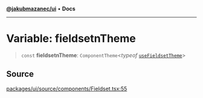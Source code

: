 [**@jakubmazanec/ui**](../README.md) • **Docs**

---

# Variable: fieldsetnTheme

> `const` **fieldsetnTheme**: `ComponentTheme`\<_typeof_
> [`useFieldsetTheme`](../functions/useFieldsetTheme.md)\>

## Source

[packages/ui/source/components/Fieldset.tsx:55](https://github.com/jakubmazanec/tools/blob/bb20df5276ddb119762948adc2cda520aef09f0f/packages/ui/source/components/Fieldset.tsx#L55)
